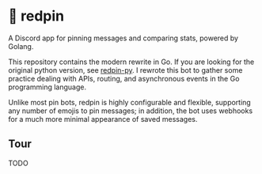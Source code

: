 # 📌 redpin
A Discord app for pinning messages and comparing stats, powered by Golang.

This repository contains the modern rewrite in Go. If you are looking for the original python version, see [redpin-py](https://github.com/jadc/redpin-py). I rewrote this bot to gather some practice dealing with APIs, routing, and asynchronous events in the Go programming language.

Unlike most pin bots, redpin is highly configurable and flexible, supporting any number of emojis to pin messages; in addition, the bot uses webhooks for a much more minimal appearance of saved messages.

## Tour
TODO
